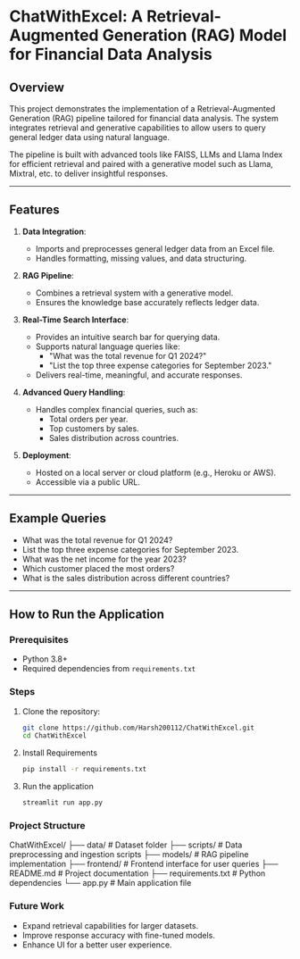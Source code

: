 # ChatWithExcel: A Retrieval-Augmented Generation (RAG) Model for Financial Data Analysis

## Overview

This project demonstrates the implementation of a Retrieval-Augmented Generation (RAG) pipeline tailored for financial data analysis. The system integrates retrieval and generative capabilities to allow users to query general ledger data using natural language. 

The pipeline is built with advanced tools like FAISS, LLMs and Llama Index for efficient retrieval and paired with a generative model such as Llama, Mixtral, etc. to deliver insightful responses.

---

## Features

1. **Data Integration**:
   - Imports and preprocesses general ledger data from an Excel file.
   - Handles formatting, missing values, and data structuring.

2. **RAG Pipeline**:
   - Combines a retrieval system with a generative model.
   - Ensures the knowledge base accurately reflects ledger data.

3. **Real-Time Search Interface**:
   - Provides an intuitive search bar for querying data.
   - Supports natural language queries like:
     - "What was the total revenue for Q1 2024?"
     - "List the top three expense categories for September 2023."
   - Delivers real-time, meaningful, and accurate responses.

4. **Advanced Query Handling**:
   - Handles complex financial queries, such as:
     - Total orders per year.
     - Top customers by sales.
     - Sales distribution across countries.

5. **Deployment**:
   - Hosted on a local server or cloud platform (e.g., Heroku or AWS).
   - Accessible via a public URL.

---

## Example Queries

- What was the total revenue for Q1 2024?
- List the top three expense categories for September 2023.
- What was the net income for the year 2023?
- Which customer placed the most orders?
- What is the sales distribution across different countries?

---

## How to Run the Application

### Prerequisites

- Python 3.8+
- Required dependencies from `requirements.txt`

### Steps

1. Clone the repository:
   ```bash
   git clone https://github.com/Harsh200112/ChatWithExcel.git
   cd ChatWithExcel
   ```

2. Install Requirements
   ```bash
   pip install -r requirements.txt
   ```

3. Run the application
   ```bash
   streamlit run app.py
   ```

### Project Structure

ChatWithExcel/
├── data/                   # Dataset folder
├── scripts/                # Data preprocessing and ingestion scripts
├── models/                 # RAG pipeline implementation
├── frontend/               # Frontend interface for user queries
├── README.md               # Project documentation
├── requirements.txt        # Python dependencies
└── app.py                  # Main application file


### Future Work
- Expand retrieval capabilities for larger datasets.
- Improve response accuracy with fine-tuned models.
- Enhance UI for a better user experience.

